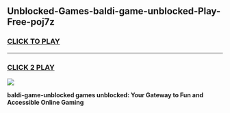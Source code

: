 
## Unblocked-Games-baldi-game-unblocked-Play-Free-poj7z
<h3>
<a href="https://premium76.site?title=baldi-game-unblocked&ref=22A">CLICK TO PLAY</a></h3>
<hr>

<h3>
<a href="https://premium76.site?title=baldi-game-unblocked&ref=22A">CLICK 2 PLAY</a>
  
</h3>

<a href="https://premium76.site?title=baldi-game-unblocked&ref=22A"><img src="https://clearcache.store/games.png"></a>


**baldi-game-unblocked games unblocked: Your Gateway to Fun and Accessible Online Gaming**

